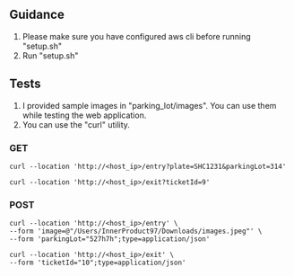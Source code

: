 ## Guidance
1. Please make sure you have configured aws cli before running "setup.sh"
2. Run "setup.sh"

## Tests
1. I provided sample images in "parking_lot/images". You can use them while testing the web application.
2. You can use the "curl" utility.
### GET
```
curl --location 'http://<host_ip>/entry?plate=SHC1231&parkingLot=314'
```
```
curl --location 'http://<host_ip>/exit?ticketId=9'
```
### POST
```
curl --location 'http://<host_ip>/entry' \
--form 'image=@"/Users/InnerProduct97/Downloads/images.jpeg"' \
--form 'parkingLot="527h7h";type=application/json'
```
```
curl --location 'http://<host_ip>/exit' \
--form 'ticketId="10";type=application/json'
```
